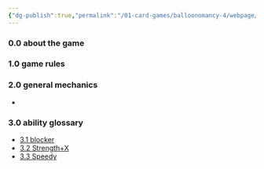 ```yaml
---
{"dg-publish":true,"permalink":"/01-card-games/balloonomancy-4/webpage/balloonomancy-development-document/","tags":["gardenEntry"]}
---
```



### 0.0 about the game


### 1.0 game rules 


### 2.0 general mechanics
- 

### 3.0 ability glossary 
- [3.1 blocker]( https://balloonomancy-v4.vercel.app/01-card-games/balloonomancy-4/11-1-blocker/)
- [3.2 Strength+X](https://balloonomancy-v4.vercel.app/01-card-games/balloonomancy-4/11-2-strength-x/)
- [3.3 Speedy](https://balloonomancy-v4.vercel.app/01-card-games/balloonomancy-4/11-3-speedy/)


